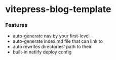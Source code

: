 # vitepress-blog-template

### Features

* auto-generate nav by your first-level 
* auto-generate index.md file that can link to 
* auto rewrites directories' path to their 
* built-in netlify deploy config

